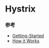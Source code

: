 # Hystrix

### 参考
* [Getting-Started](https://github.com/Netflix/Hystrix/wiki/Getting-Started)
* [How it Works](https://github.com/Netflix/Hystrix/wiki/How-it-Works)

